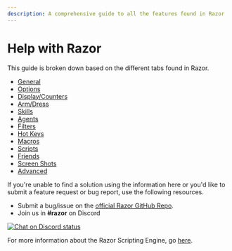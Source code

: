 ```yaml
---
description: A comprehensive guide to all the features found in Razor
---
```


# Help with Razor

This guide is broken down based on the different tabs found in Razor.

* [General](general.md)
* [Options](options.md)
* [Display/Counters](displaycounters.md)
* [Arm/Dress](armdress.md)
* [Skills](skills.md)
* [Agents](agents.md)
* [Filters](filters.md)
* [Hot Keys](hotkeys.md)
* [Macros](macros.md)
* [Scripts](scripts.md)
* [Friends](friends.md)
* [Screen Shots](screenshots.md)
* [Advanced](advanced.md)

If you're unable to find a solution using the information here or you'd like to submit a feature request or bug report, use the following resources.

* Submit a bug/issue on the [official Razor GitHub Repo](https://github.com/markdwags/Razor/issues).
* Join us in **#razor** on Discord

[![Chat on Discord status](https://img.shields.io/discord/458277173208547350.svg?logo=discord)](https://discord.gg/VdyCpjQ)

For more information about the Razor Scripting Engine, go [here](https://www.razorce.com/guide/).
